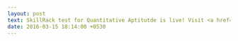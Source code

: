 ```yaml
---
layout: post
text: SkillRack test for Quantitative Aptitutde is live! Visit <a href="http://skillrack.com">SkillRack</a> and take the test.<br><br>Both the batches please complete your Compiler Design Lab Manual and submit it for correction.
date: 2016-03-15 18:14:00 +0530
---
```

